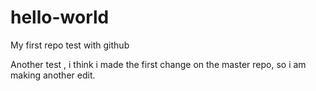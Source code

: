 # hello-world
My first repo test with github

Another test , i think i made the first change on the master repo, so i am making another edit. 
